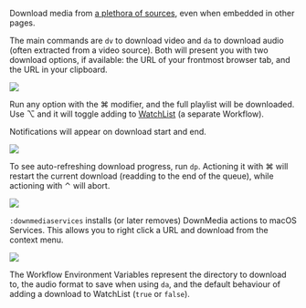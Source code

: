 Download media from [a plethora of sources](https://rg3.github.io/youtube-dl/supportedsites.html), even when embedded in other pages.

The main commands are `dv` to download video and `da` to download audio (often extracted from a video source). Both will present you with two download options, if available: the URL of your frontmost browser tab, and the URL in your clipboard.

![](https://i.imgur.com/CNaS35s.png)

Run any option with the ⌘ modifier, and the full playlist will be downloaded. Use ⌥ and it will toggle adding to [WatchList](https://github.com/vitorgalvao/alfred-workflows/tree/master/WatchList) (a separate Workflow).

Notifications will appear on download start and end.

![](https://i.imgur.com/GUr5P3y.png)

To see auto-refreshing download progress, run `dp`. Actioning it with ⌘ will restart the current download (readding to the end of the queue), while actioning with ⌃ will abort.

![](https://i.imgur.com/fZVsx3B.png)
 
`:downmediaservices` installs (or later removes) DownMedia actions to macOS Services. This allows you to right click a URL and download from the context menu.

![](https://i.imgur.com/gYqEcvb.png)

The Workflow Environment Variables represent the directory to download to, the audio format to save when using `da`, and the default behaviour of adding a download to WatchList (`true` or `false`).